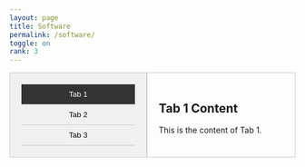 ```yaml
---
layout: page
title: Software
permalink: /software/
toggle: on
rank: 3
---
```


<div class="container">
    <div class="tab-nav">
        <button class="active" data-tab-target="#tab1">Tab 1</button>
        <button data-tab-target="#tab2">Tab 2</button>
        <button data-tab-target="#tab3">Tab 3</button>
    </div>
    <div class="tab-content">
        <div id="tab1" class="active">
            <h2>Tab 1 Content</h2>
            <p>This is the content of Tab 1.</p>
        </div>
        <div id="tab2">
            <h2>Tab 2 Content</h2>
            <p>This is the content of Tab 2.</p>
        </div>
        <div id="tab3">
            <h2>Tab 3 Content</h2>
            <p>This is the content of Tab 3.</p>
        </div>
    </div>
</div>

<style>
    /* Add a container to hold the tab navigation and content */
    .container {
        display: flex;
        flex-direction: row;
    }

    /* Style the tab navigation menu */
    .tab-nav {
        flex-basis: 200px; /* set the width of the tab navigation */
        background-color: #f0f0f0;
        border: 1px solid #ccc;
        padding: 20px;
        display: flex;
        flex-direction: column;
    }

    .tab-nav button {
        padding: 10px;
        border: none;
        background-color: #f0f0f0;
        cursor: pointer;
        width: 100%;
        border-bottom: 1px solid #ccc;
    }

    .tab-nav button:hover {
        background-color: #ccc;
    }

    .tab-nav button.active {
        background-color: #333;
        color: #fff;
    }

    /* Style the tab content */
    .tab-content {
        flex-grow: 1; /* make the content take up the remaining space */
        padding: 20px;
        border: 1px solid #ccc;
    }

    .tab-content div {
        display: none;
    }

    .tab-content div.active {
        display: block;
    }
</style>

<script>
    // Get the tab navigation buttons and content
    const tabNavButtons = document.querySelectorAll('.tab-nav button');
    const tabContentDivs = document.querySelectorAll('.tab-content div');

    // Add event listeners to the tab navigation buttons
    tabNavButtons.forEach(button => {
        button.addEventListener('click', () => {
            // Remove the active class from all buttons and content
            tabNavButtons.forEach(btn => btn.classList.remove('active'));
            tabContentDivs.forEach(div => div.classList.remove('active'));

            // Add the active class to the current button and content
            button.classList.add('active');
            const tabTarget = button.getAttribute('data-tab-target');
            document.querySelector(tabTarget).classList.add('active');
        });
    });
</script>


